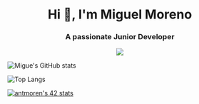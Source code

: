 <h1 align="center">Hi 👋, I'm Miguel Moreno</h1>
<h3 align="center">A passionate Junior Developer </h3>

<p align="center">
  <a href="#">
    <img src="https://skillicons.dev/icons?i=html,css,bootstrap,js,git,vscode,c,vim" />
  </a>
</p>   


![Migue's GitHub stats](https://github-readme-stats.vercel.app/api?username=amiguelmoreno&show_icons=true&theme=tokyonight)

![Top Langs](https://github-readme-stats.vercel.app/api/top-langs/?username=moyanius&show_icons=true&theme=radical)

[![antmoren's 42 stats](https://badge42.vercel.app/api/v2/cl47airxk008409law51ifuyg/stats?cursusId=21&coalitionId=piscine)](https://github.com/JaeSeoKim/badge42)


